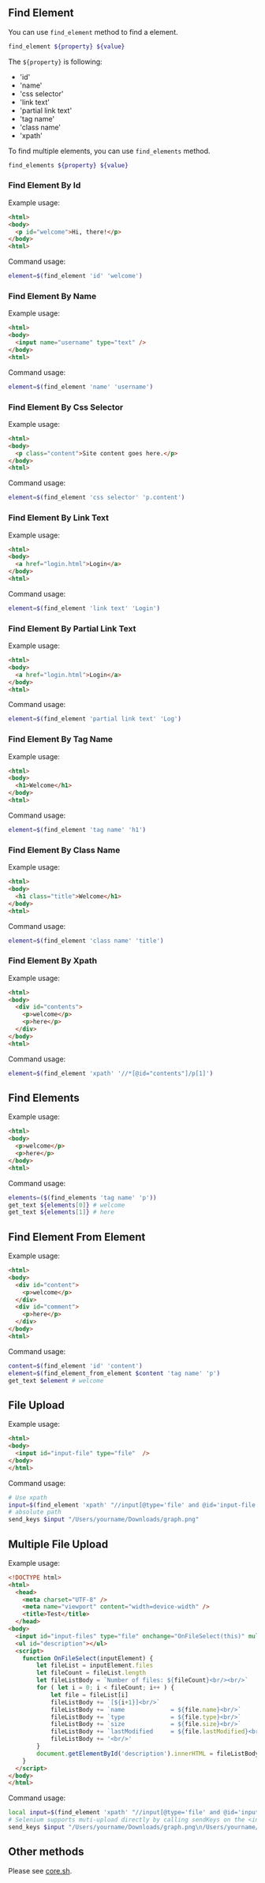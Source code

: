 ## Find Element

You can use `find_element` method to find a element.
```sh
find_element ${property} ${value}
```

The `${property}` is following:
- 'id'
- 'name'
- 'css selector'
- 'link text'
- 'partial link text'
- 'tag name'
- 'class name'
- 'xpath'

To find multiple elements, you can use `find_elements` method.
```sh
find_elements ${property} ${value}
```

### Find Element By Id

Example usage:
```html
<html>
<body>
  <p id="welcome">Hi, there!</p>
</body>
<html>
```

Command usage:
```sh
element=$(find_element 'id' 'welcome')
```

### Find Element By Name

Example usage:
```html
<html>
<body>
  <input name="username" type="text" />
</body>
<html>
```

Command usage:
```sh
element=$(find_element 'name' 'username')
```

### Find Element By Css Selector

Example usage:
```html
<html>
<body>
  <p class="content">Site content goes here.</p>
</body>
<html>
```

Command usage:
```sh
element=$(find_element 'css selector' 'p.content')
```

### Find Element By Link Text

Example usage:
```html
<html>
<body>
  <a href="login.html">Login</a>
</body>
<html>
```

Command usage:
```sh
element=$(find_element 'link text' 'Login')
```

### Find Element By Partial Link Text

Example usage:
```html
<html>
<body>
  <a href="login.html">Login</a>
</body>
<html>
```

Command usage:
```sh
element=$(find_element 'partial link text' 'Log')
```

### Find Element By Tag Name

Example usage:
```html
<html>
<body>
  <h1>Welcome</h1>
</body>
<html>
```

Command usage:
```sh
element=$(find_element 'tag name' 'h1')
```

### Find Element By Class Name

Example usage:
```html
<html>
<body>
  <h1 class="title">Welcome</h1>
</body>
<html>
```

Command usage:
```sh
element=$(find_element 'class name' 'title')
```

### Find Element By Xpath

Example usage:
```html
<html>
<body>
  <div id="contents">
    <p>welcome</p>
    <p>here</p>
  </div>
</body>
<html>
```

Command usage:
```sh
element=$(find_element 'xpath' '//*[@id="contents"]/p[1]')
```

## Find Elements

Example usage:
```html
<html>
<body>
  <p>welcome</p>
  <p>here</p>
</body>
<html>
```

Command usage:
```sh
elements=($(find_elements 'tag name' 'p'))
get_text ${elements[0]} # welcome
get_text ${elements[1]} # here
```

## Find Element From Element

Example usage:
```html
<html>
<body>
  <div id="content">
    <p>welcome</p>
  </div>
  <div id="comment">
    <p>here</p>
  </div>
</body>
<html>
```

Command usage:
```sh
content=$(find_element 'id' 'content')
element=$(find_element_from_element $content 'tag name' 'p')
get_text $element # welcome
```

## File Upload

Example usage:
```html
<html>
<body>
  <input id="input-file" type="file"  />
</body>
</html>
```

Command usage:
```sh
# Use xpath
input=$(find_element 'xpath' "//input[@type='file' and @id='input-file']")
# absolute path
send_keys $input "/Users/yourname/Downloads/graph.png"
```


## Multiple File Upload

Example usage:
```html
<!DOCTYPE html>
<html>
  <head>
    <meta charset="UTF-8" />
    <meta name="viewport" content="width=device-width" />
    <title>Test</title>
  </head>
<body>
  <input id="input-files" type="file" onchange="OnFileSelect(this)" multiple />
  <ul id="description"></ul>
  <script>
    function OnFileSelect(inputElement) {
        let fileList = inputElement.files
        let fileCount = fileList.length
        let fileListBody = `Number of files: ${fileCount}<br/><br/>`
        for ( let i = 0; i < fileCount; i++ ) {
            let file = fileList[i]
            fileListBody += `[${i+1}]<br/>`
            fileListBody += `name             = ${file.name}<br/>`
            fileListBody += `type             = ${file.type}<br/>`
            fileListBody += `size             = ${file.size}<br/>`
            fileListBody += `lastModified     = ${file.lastModified}<br/>`
            fileListBody += '<br/>'
        }
        document.getElementById('description').innerHTML = fileListBody
    }
  </script>
</body>
</html>
```

Command usage:
```sh
local input=$(find_element 'xpath' "//input[@type='file' and @id='input-files']")
# Selenium supports muti-upload directly by calling sendKeys on the <input> element with the paths separated by a line-break character.
send_keys $input "/Users/yourname/Downloads/graph.png\n/Users/yourname/Downloads/develop.jpg"
```

## Other methods

Please see [core.sh](https://github.com/Rasukarusan/shellnium/blob/master/lib/core.sh).
